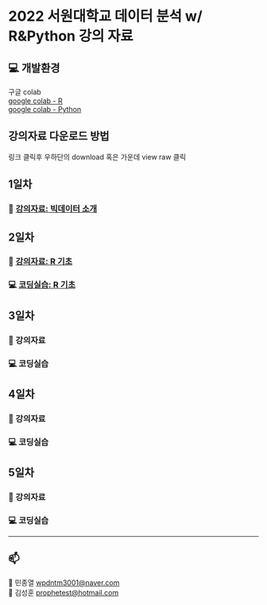 # 2022 서원대학교 데이터 분석 w/ R&Python 강의 자료

## 💻 개발환경 
구글 colab  
[google colab - R](https://colab.to/r)  
[google colab - Python](https://colab.to/)

## 강의자료 다운로드 방법
링크 클릭후 우하단의 download 혹은 가운데 view raw 클릭

## 1일차
### 📖 [강의자료: 빅데이터 소개](https://github.com/galmaru/seowon2022/blob/main/files/(%EC%B5%9C%EC%A2%85)(2022.6.22)(1%EC%9D%BC%EC%B0%A8)%20%EB%B9%85%EB%8D%B0%EC%9D%B4%ED%84%B0%EB%8A%94%20%EB%AC%B4%EC%97%87%EC%9D%B8%EA%B0%80.pdf) 

## 2일차
### 📖 [강의자료: R 기초](https://github.com/galmaru/seowon2022/blob/main/files/(%EC%B5%9C%EC%A2%85)(2022.6.22)(2%EC%9D%BC%EC%B0%A8)%20R%20%ED%94%84%EB%A1%9C%EA%B7%B8%EB%9E%98%EB%B0%8D%20%EA%B8%B0%EC%B4%88.pdf)
### 💻 [코딩실습: R 기초](https://colab.research.google.com/drive/1VqjvsFuqE-pkVBMU0Y_yfn__L97elgnn#scrollTo=Gc_qgvTQZmoX)


## 3일차
### 📖 강의자료 
### 💻 코딩실습

## 4일차
### 📖 강의자료 
### 💻 코딩실습

## 5일차
### 📖 강의자료 
### 💻 코딩실습

----
## 📫 

🐔 민종열 wpdntm3001@naver.com  
🐯 김성훈 prophetest@hotmail.com  


